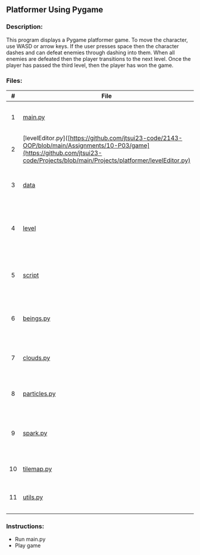 ## Platformer Using Pygame

### Description:
This program displays a Pygame platformer game. To move the character, use WASD or arrow keys. If the user presses space then the character dashes and can defeat enemies through dashing into them. When all enemies are defeated then the player transitions to the next level. Once the player has passed the third level, then the player has won the game.

### Files:
|   #   | File            | Description                                        |
| :---: | --------------- | -------------------------------------------------- |
|   1   | [main.py](https://github.com/jtsui23-code/Projects/blob/main/Projects/platformer/main.py)        | This runs the program for platformer.      |
|   2   | [levelEditor.py]([https://github.com/jtsui23-code/2143-OOP/blob/main/Assignments/10-P03/game](https://github.com/jtsui23-code/Projects/blob/main/Projects/platformer/levelEditor.py)         | This is runs the program for the level editor.                       |
|   3   | [data](https://github.com/jtsui23-code/Projects/tree/main/Projects/platformer/data)        | This folder contains all of the assets for the game.      |
|   4  | [level](https://github.com/jtsui23-code/Projects/tree/main/Projects/platformer/levels)        | This folder contains all of the levels of the game in json format.      |
|   5  | [script](https://github.com/jtsui23-code/Projects/tree/main/Projects/platformer/scripts)        | This folder contains all of the other scripts for the platformer.      |
|   6  | [beings.py](https://github.com/jtsui23-code/Projects/blob/main/Projects/platformer/scripts/beings.py)        | Script for player and enemy physics and animations.      |
|   7  | [clouds.py](https://github.com/jtsui23-code/Projects/blob/main/Projects/platformer/scripts/clouds.py)        | Script for generating clouds in the background.      |
|   8  | [particles.py](https://github.com/jtsui23-code/Projects/blob/main/Projects/platformer/scripts/particle.py)        | Script for generating particle effects.      |
|   9  | [spark.py](https://github.com/jtsui23-code/Projects/blob/main/Projects/platformer/scripts/spark.py)        | Script for generating spark particle effects for projectiles.      |
|   10  | [tilemap.py](https://github.com/jtsui23-code/Projects/blob/main/Projects/platformer/scripts/tilemap.py)        | Script for tilemapping in the game.      |
|   11  | [utils.py](https://github.com/jtsui23-code/Projects/blob/main/Projects/platformer/scripts/util.py)        | Script for loading images and animations.      |


### Instructions:

- Run main.py
- Play game
  

